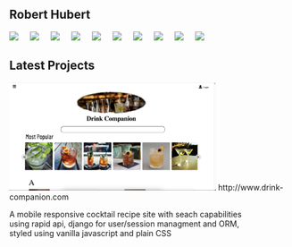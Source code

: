 ## Robert Hubert


<img align="left" style= "width: 37px" src="https://cdn.jsdelivr.net/gh/devicons/devicon/icons/python/python-original.svg" />
<img align="left" style= "width: 37px" src="https://cdn.jsdelivr.net/gh/devicons/devicon/icons/django/django-plain.svg" />
<img align="left" style= "width: 37px" src="https://cdn.jsdelivr.net/gh/devicons/devicon/icons/html5/html5-original.svg" />
<img align="left" style= "width: 37px" src="https://cdn.jsdelivr.net/gh/devicons/devicon/icons/css3/css3-original.svg" />
<img align="left" style= "width: 37px" src="https://cdn.jsdelivr.net/gh/devicons/devicon/icons/javascript/javascript-original.svg" />
<img align="left" style= "width: 37px" src="https://cdn.jsdelivr.net/gh/devicons/devicon/icons/react/react-original.svg" />
<img align="left" style= "width: 37px" src="https://cdn.jsdelivr.net/gh/devicons/devicon/icons/mysql/mysql-original-wordmark.svg" />
<img align="left" style= "width: 37px" src="https://cdn.jsdelivr.net/gh/devicons/devicon/icons/postgresql/postgresql-original-wordmark.svg" />
<img align="left" style= "width: 37px" src="https://cdn.jsdelivr.net/gh/devicons/devicon/icons/flask/flask-original.svg" />
<img  style= "width: 37px" src="https://beautiful-soup-4.readthedocs.io/en/latest/_images/6.1.jpg" />


## Latest Projects

  <img style= "width: 370px" src="Drink_preview.png" />
  http://www.drink-companion.com
  
  
  
 
 A mobile responsive cocktail recipe site with seach capabilities  <br> 
 using rapid api, django for user/session managment and ORM,  <br> 
 styled using vanilla javascript and plain CSS


<!--
**Rhubert710/Rhubert710** is a ✨ _special_ ✨ repository because its `README.md` (this file) appears on your GitHub profile.

Here are some ideas to get you started:

- 🔭 I’m currently working on ...
- 🌱 I’m currently learning ...
- 👯 I’m looking to collaborate on ...
- 🤔 I’m looking for help with ...
- 💬 Ask me about ...
- 📫 How to reach me: ...
- 😄 Pronouns: ...
- ⚡ Fun fact: ...
-->

